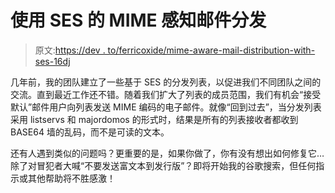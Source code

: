 # 使用 SES 的 MIME 感知邮件分发

> 原文:[https://dev . to/ferricoxide/mime-aware-mail-distribution-with-ses-16dj](https://dev.to/ferricoxide/mime-aware-mail-distribution-with-ses-16dj)

几年前，我的团队建立了一些基于 SES 的分发列表，以促进我们不同团队之间的交流。直到最近工作还不错。随着我们扩大了列表的成员范围，我们有机会“接受默认”邮件用户向列表发送 MIME 编码的电子邮件。就像“回到过去”，当分发列表采用 listservs 和 majordomos 的形式时，结果是所有的列表接收者都收到 BASE64 墙的乱码，而不是可读的文本。

还有人遇到类似的问题吗？更重要的是，如果你做了，你有没有想出如何修复它…除了对冒犯者大喊“不要发送富文本到发行版”？即将开始我的谷歌搜索，但任何指示或其他帮助将不胜感激！